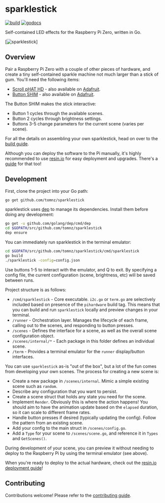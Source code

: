 # sparklestick

[![build](https://travis-ci.org/tomnz/sparklestick.svg?branch=master)](https://travis-ci.org/tomnz/sparklestick)
[![godocs](https://godoc.org/github.com/tomnz/sparklestick?status.svg)](https://godoc.org/github.com/tomnz/sparklestick)

Self-contained LED effects for the Raspberry Pi Zero, written in Go.

[![sparklestick](https://github.com/tomnz/sparklestick/wiki/images/scene-random-small.gif)]

## Overview

Pair a Raspberry Pi Zero with a couple of other pieces of hardware, and create a tiny self-contained sparkle machine not much larger than a stick of gum. You'll need the following items:

- [Scroll pHAT HD](https://shop.pimoroni.com/products/scroll-phat-hd) - also available on [Adafruit](https://www.adafruit.com/product/3473).
- [Button SHIM](https://shop.pimoroni.com/products/button-shim) - also available on [Adafruit](https://www.adafruit.com/product/3582).

The Button SHIM makes the stick interactive:

- Button 1 cycles through the available scenes.
- Button 2 cycles through brightness settings.
- Buttons 3-5 change parameters for the current scene (varies per scene).

For all the details on assembling your own sparklestick, head on over to the [build guide](https://github.com/tomnz/sparklestick/wiki/Build-Guide).

Although you can deploy the software to the Pi manually, it's highly recommended to use [resin.io](https://resin.io) for easy deployment and upgrades. There's a [guide](https://github.com/tomnz/sparklestick/wiki/resin.io-Deployment-Guide) for that too!

## Development

First, clone the project into your Go path:

```bash
go get github.com/tomnz/sparklestick
```

sparklestick uses [dep](https://github.com/golang/dep) to manage its dependencies. Install them before doing any development:

```bash
go get -u github.com/golang/dep/cmd/dep
cd $GOPATH/src/github.com/tomnz/sparklestick
dep ensure
```

You can immediately run sparklestick in the terminal emulator:

```bash
cd $GOPATH/src/github.com/tomnz/sparklestick/cmd/sparklestick
go build
./sparklestick -config=config.json
```

Use buttons 1-5 to interact with the emulator, and Q to exit. By specifying a config file, the current configuration (scene, brightness, etc) will be saved between runs.

Project structure is as follows:

- `/cmd/sparklestick` - Core executable. `i2c.go` or `term.go` are selectively included based on presence of the `pihardware` build tag. This means that you can build and run `sparklestick` locally and preview changes in your terminal.
- `/runner` - Orchestration layer. Manages the lifecycle of each frame, calling out to the scenes, and responding to button presses.
- `/scenes` - Defines the interface for a scene, as well as the overall scene configuration object.
- `/scenes/internal/*` - Each package in this folder defines an individual scene.
- `/term` - Provides a terminal emulator for the `runner` display/button interfaces.

You can use `sparklestick` as-is "out of the box", but a lot of the fun comes from developing your own scenes. The process for creating a new scene is:

- Create a new package in `/scenes/internal`. Mimic a simple existing scene such as `random`.
- Describe any configuration that you want to persist.
- Create a scene struct that holds any state you need for the scene.
- Implement `Render`. Obviously this is where the action happens! You should aim to have the animation update based on the `elapsed` duration, so it can scale to different frame rates.
- Handle button presses if desired (typically updating the config). Follow the pattern from an existing scene.
- Add your config to the main struct in `/scenes/config.go`.
- Add a `Type` for your scene to `/scenes/scene.go`, and reference it in `Types` and `GetScenes()`.

During development of your scene, you can preview it without needing to deploy to the Raspberry Pi by using the terminal emulator (see above).

When you're ready to deploy to the actual hardware, check out the [resin.io deployment guide](https://github.com/tomnz/sparklestick/wiki/resin.io-Deployment-Guide)!

## Contributing

Contributions welcome! Please refer to the [contributing guide](https://github.com/tomnz/sparklestick/blob/master/CONTRIBUTING.md).
